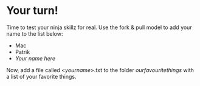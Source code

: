 # Your turn!
Time to test your ninja skillz for real. Use the fork & pull model to add your name to the list below:

 - Mac
 - Patrik
 - _Your name here_

Now, add a file called <_yourname_>.txt to the folder _ourfavouritethings_ with a list of your favorite things.
